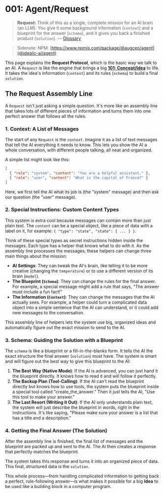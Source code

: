 # 001: Agent/Request

> **Request:** Think of this as a single, complete mission for an AI brain (an LLM). You give it some background information (`context`) and a blueprint for the answer (`schema`), and it gives you back a finished product (`solution`). — [Glossary](./000_glossary.md)

> Sidenote: NPM: [https://www.npmjs.com/package/@augceo/agent](@idealic-ai/agent)

This page explains the **Request Protocol**, which is the basic way we talk to an AI. A `Request` is like the engine that brings a big **[101: Concept/Idea](./101_concept_idea.md)** to life. It takes the idea's information (`context`) and its rules (`schema`) to build a final `solution`.

## The Request Assembly Line

A `Request` isn't just asking a simple question. It's more like an assembly line that takes lots of different pieces of information and turns them into one perfect answer that follows all the rules.

### 1. Context: A List of Messages

The start of any `Request` is the `context`. Imagine it as a list of text messages that tell the AI everything it needs to know. This lets you show the AI a whole conversation, with different people talking, all neat and organized.

A simple list might look like this:

```json
[
  { "role": "system", "content": "You are a helpful assistant." },
  { "role": "user", "content": "What is the capital of France?" }
]
```
Here, we first tell the AI what its job is (the "system" message) and then ask our question (the "user" message).

### 2. Special Instructions: Custom Content Types

This system is extra cool because messages can contain more than just plain text. The `content` can be a special object, like a piece of data with a label on it, for example: `{ "type": "state", "state": { ... } }`.

Think of these special types as secret instructions hidden inside the messages. Each type has a helper that knows what to do with it. As the assembly line processes the messages, these helpers can change three main things about the mission:

- **AI Settings**: They can tweak the AI's brain, like telling it to be more creative (changing the `temperature`) or to use a different version of its brain (`model`).
- **The Blueprint (`Schema`)**: They can change the rules for the final answer. For example, a special message might add a rule that says, "The answer must include a fun fact!"
- **The Information (`Context`)**: They can change the messages that the AI actually sees. For example, a helper could turn a complicated data object into a simple sentence that the AI can understand, or it could add new messages to the conversation.

This assembly line of helpers lets the system use big, organized ideas and automatically figure out the exact mission to send to the AI.

### 3. Schema: Guiding the Solution with a Blueprint

The `schema` is like a blueprint or a fill-in-the-blanks form. It tells the AI the exact structure the final answer (`solution`) must have. The system is smart and will figure out the best way to give this blueprint to the AI:

1.  **The Best Way (Native Mode)**: If the AI is advanced, you can just hand it the blueprint directly. It knows how to read it and will follow it perfectly.
2.  **The Backup Plan (Tool-Calling)**: If the AI can't read the blueprint directly but knows how to use tools, the system puts the blueprint inside a special tool called "create_the_answer." Then it just tells the AI, "Use this tool to make your answer."
3.  **The Last Resort (Writing it Out)**: If the AI only understands plain text, the system will just describe the blueprint in words, right in the instructions. It's like saying, "Please make sure your answer is a list that has a title and a description."

### 4. Getting the Final Answer (The Solution)

After the assembly line is finished, the final list of messages and the blueprint are packed up and sent to the AI. The AI then creates a response that perfectly matches the blueprint.

The system takes this response and turns it into an organized piece of data. This final, structured data is the `solution`.

This whole process—from handling complicated information to getting back a perfect, rule-following answer—is what makes it possible for a big **Idea** to be used like a building block in a computer program.